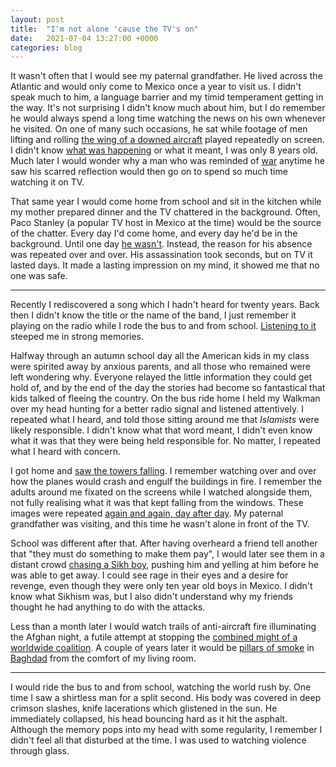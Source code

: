 ```yaml
---
layout: post
title:  "I'm not alone 'cause the TV's on"
date:   2021-07-04 13:27:00 +0000
categories: blog
---
```


It wasn't often that I would see my paternal grandfather. He lived across the Atlantic and would only come to Mexico once a year to visit us. I didn't speak much to him, a language barrier and my timid temperament getting in the way. It's not surprising I didn't know much about him, but I do remember he would always spend a long time watching the news on his own whenever he visited. On one of many such occasions, he sat while footage of men lifting and rolling [the wing of a downed aircraft](https://en.wikipedia.org/wiki/1999_F-117A_shootdown) played repeatedly on screen. I didn't know [what was happening](https://en.wikipedia.org/wiki/Kosovo_War) or what it meant, I was only 8 years old. Much later I would wonder why a man who was reminded of [war](https://en.wikipedia.org/wiki/Continuation_War) anytime he saw his scarred reflection would then go on to spend so much time watching it on TV.

That same year I would come home from school and sit in the kitchen while my mother prepared dinner and the TV chattered in the background. Often, Paco Stanley (a popular TV host in Mexico at the time) would be the source of the chatter. Every day I'd come home, and every day he'd be in the background. Until one day [he wasn't](https://www.theguardian.com/world/1999/jun/13/mexico). Instead, the reason for his absence was repeated over and over. His assassination took seconds, but on TV it lasted days. It made a lasting impression on my mind, it showed me that no one was safe.

---


Recently I rediscovered a song which I hadn't heard for twenty years. Back then I didn't know the title or the name of the band, I just remember it playing on the radio while I rode the bus to and from school. [Listening to it](https://www.youtube.com/watch?v=Ft1lxiWFbDk) steeped me in strong memories.

Halfway through an autumn school day all the American kids in my class were spirited away by anxious parents, and all those who remained were left wondering why. Everyone relayed the little information they could get hold of, and by the end of the day the stories had become so fantastical that kids talked of fleeing the country. On the bus ride home I held my Walkman over my head hunting for a better radio signal and listened attentively. I repeated what I heard, and told those sitting around me that *Islamists* were likely responsible. I didn't know what that word meant, I didn't even know what it was that they were being held responsible for. No matter, I repeated what I heard with concern.

I got home and [saw the towers falling](https://en.wikipedia.org/wiki/September_11_attacks). I remember watching over and over how the planes would crash and engulf the buildings in fire. I remember the adults around me fixated on the screens while I watched alongside them, not fully realising what it was that kept falling from the windows. These images were repeated [again and again, day after day](https://en.wikipedia.org/wiki/Aftermath_of_the_September_11_attacks#Effects_on_children). My paternal grandfather was visiting, and this time he wasn't alone in front of the TV.

School was different after that. After having overheard a friend tell another that "they must do something to make them pay", I would later see them in a distant crowd [chasing a Sikh boy](https://en.wikipedia.org/wiki/Aftermath_of_the_September_11_attacks#Backlash_and_hate_crimes), pushing him and yelling at him before he was able to get away. I could see rage in their eyes and a desire for revenge, even though they were only ten year old boys in Mexico. I didn't know what Sikhism was, but I also didn't understand why my friends thought he had anything to do with the attacks.

Less than a month later I would watch trails of anti-aircraft fire illuminating the Afghan night, a futile attempt at stopping the [combined might of a worldwide coalition](https://en.wikipedia.org/wiki/Operation_Enduring_Freedom). A couple of years later it would be [pillars of smoke](https://www.youtube.com/watch?v=0yr-LaMhvro&t=100s) in [Baghdad](https://en.wikipedia.org/wiki/2003_invasion_of_Iraq) from the comfort of my living room.

---


I would ride the bus to and from school, watching the world rush by. One time I saw a shirtless man for a split second. His body was covered in deep crimson slashes, knife lacerations which glistened in the sun. He immediately collapsed, his head bouncing hard as it hit the asphalt. Although the memory pops into my head with some regularity, I remember I didn't feel all that disturbed at the time. I was used to watching violence through glass.
